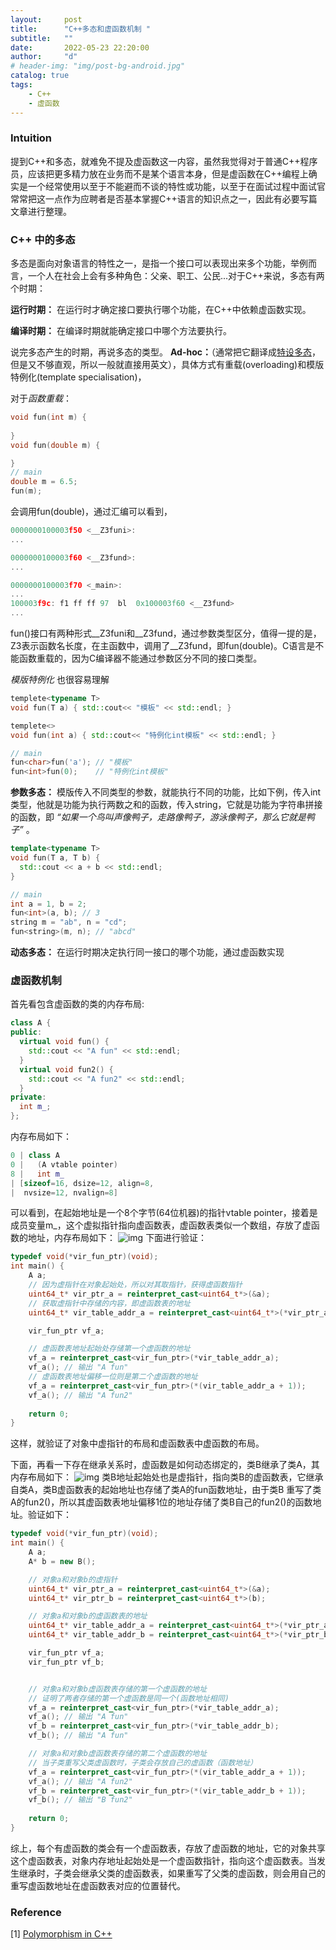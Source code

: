```yaml
---
layout:     post
title:      "C++多态和虚函数机制 "
subtitle:   ""
date:       2022-05-23 22:20:00
author:     "d"
# header-img: "img/post-bg-android.jpg"
catalog: true
tags: 
    - C++
    - 虚函数
---
```


### Intuition

提到C++和多态，就难免不提及虚函数这一内容，虽然我觉得对于普通C++程序员，应该把更多精力放在业务而不是某个语言本身，但是虚函数在C++编程上确实是一个经常使用以至于不能避而不谈的特性或功能，以至于在面试过程中面试官常常把这一点作为应聘者是否基本掌握C++语言的知识点之一，因此有必要写篇文章进行整理。

### C++ 中的多态

多态是面向对象语言的特性之一，是指一个接口可以表现出来多个功能，举例而言，一个人在社会上会有多种角色：父亲、职工、公民...对于C++来说，多态有两个时期：

**运行时期：** 在运行时才确定接口要执行哪个功能，在C++中依赖虚函数实现。

**编译时期：** 在编译时期就能确定接口中哪个方法要执行。

说完多态产生的时期，再说多态的类型。
**Ad-hoc：**（通常把它翻译成[特设多态](https://zh.m.wikipedia.org/zh-hans/%E7%89%B9%E8%AE%BE%E5%A4%9A%E6%80%81)，但是又不够直观，所以一般就直接用英文），具体方式有重载(overloading)和模版特例化(template specialisation)，

对于*函数重载*：

```C++
void fun(int m) {
  
}
void fun(double m) {

}
// main
double m = 6.5;
fun(m);
```
会调用fun(double)，通过汇编可以看到，

```C++
0000000100003f50 <__Z3funi>:
...

0000000100003f60 <__Z3fund>:
...

0000000100003f70 <_main>:
...
100003f9c: f1 ff ff 97 	bl	0x100003f60 <__Z3fund>
...
```
fun()接口有两种形式__Z3funi和__Z3fund，通过参数类型区分，值得一提的是，Z3表示函数名长度，在主函数中，调用了__Z3fund，即fun(double)。C语言是不能函数重载的，因为C编译器不能通过参数区分不同的接口类型。

*模版特例化* 也很容易理解
```C++
templete<typename T>
void fun(T a) { std::cout<< "模板" << std::endl; }

templete<>
void fun(int a) { std::cout<< "特例化int模板" << std::endl; }

// main
fun<char>fun('a'); // "模板" 
fun<int>fun(0);    // "特例化int模板"
```

**参数多态：** 模版传入不同类型的参数，就能执行不同的功能，比如下例，传入int类型，他就是功能为执行两数之和的函数，传入string，它就是功能为字符串拼接的函数，即 *“如果一个鸟叫声像鸭子，走路像鸭子，游泳像鸭子，那么它就是鸭子”* 。
```C++
template<typename T>
void fun(T a, T b) {
  std::cout << a + b << std::endl;
}

// main
int a = 1, b = 2;
fun<int>(a, b); // 3
string m = "ab", n = "cd";
fun<string>(m, n); // "abcd"
```

**动态多态：** 在运行时期决定执行同一接口的哪个功能，通过虚函数实现
### 虚函数机制
首先看包含虚函数的类的内存布局:
```C++
class A {
public:
  virtual void fun() {
    std::cout << "A fun" << std::endl;
  }
  virtual void fun2() {
    std::cout << "A fun2" << std::endl;
  }
private:
  int m_;
};
```
内存布局如下：
```C++
0 | class A
0 |   (A vtable pointer)
8 |   int m_
| [sizeof=16, dsize=12, align=8,
|  nvsize=12, nvalign=8]
```
可以看到，在起始地址是一个8个字节(64位机器)的指针vtable pointer，接着是成员变量m_，这个虚拟指针指向虚函数表，虚函数表类似一个数组，存放了虚函数的地址，内存布局如下：
![img](/allowedpage/img/virtual_fun_1.png)
下面进行验证：
```C++
typedef void(*vir_fun_ptr)(void);
int main() {
    A a;
    // 因为虚指针在对象起始处，所以对其取指针，获得虚函数指针
    uint64_t* vir_ptr_a = reinterpret_cast<uint64_t*>(&a); 
    // 获取虚指针中存储的内容，即虚函数表的地址
    uint64_t* vir_table_addr_a = reinterpret_cast<uint64_t*>(*vir_ptr_a);

    vir_fun_ptr vf_a;

    // 虚函数表地址起始处存储第一个虚函数的地址
    vf_a = reinterpret_cast<vir_fun_ptr>(*vir_table_addr_a);
    vf_a(); // 输出 "A fun"
    // 虚函数表地址偏移一位则是第二个虚函数的地址
    vf_a = reinterpret_cast<vir_fun_ptr>(*(vir_table_addr_a + 1));
    vf_a(); // 输出 "A fun2"
    
    return 0;
}
```
这样，就验证了对象中虚指针的布局和虚函数表中虚函数的布局。

下面，再看一下存在继承关系时，虚函数是如何动态绑定的，类B继承了类A，其内存布局如下：
![img](/allowedpage/img/virtual_fun_2.png)
类B地址起始处也是虚指针，指向类B的虚函数表，它继承自类A，类B虚函数表的起始地址也存储了类A的fun函数地址，由于类B 重写了类A的fun2()，所以其虚函数表地址偏移1位的地址存储了类B自己的fun2()的函数地址。验证如下：
```C++
typedef void(*vir_fun_ptr)(void);
int main() {
    A a;
    A* b = new B();

    // 对象a和对象b的虚指针
    uint64_t* vir_ptr_a = reinterpret_cast<uint64_t*>(&a); 
    uint64_t* vir_ptr_b = reinterpret_cast<uint64_t*>(b); 

    // 对象a和对象b的虚函数表的地址
    uint64_t* vir_table_addr_a = reinterpret_cast<uint64_t*>(*vir_ptr_a);
    uint64_t* vir_table_addr_b = reinterpret_cast<uint64_t*>(*vir_ptr_b);

    vir_fun_ptr vf_a;
    vir_fun_ptr vf_b;


    // 对象a和对象b虚函数表存储的第一个虚函数的地址
    // 证明了两者存储的第一个虚函数是同一个(函数地址相同)
    vf_a = reinterpret_cast<vir_fun_ptr>(*vir_table_addr_a);
    vf_a(); // 输出 "A fun"
    vf_b = reinterpret_cast<vir_fun_ptr>(*vir_table_addr_b);
    vf_b(); // 输出 "A fun"

    // 对象a和对象b虚函数表存储的第二个虚函数的地址
    // 当子类重写父类虚函数时，子类会存放自己的虚函数（函数地址）
    vf_a = reinterpret_cast<vir_fun_ptr>(*(vir_table_addr_a + 1));
    vf_a(); // 输出 "A fun2"
    vf_b = reinterpret_cast<vir_fun_ptr>(*(vir_table_addr_b + 1));
    vf_b(); // 输出 "B fun2"
    
    return 0;
}
```
综上，每个有虚函数的类会有一个虚函数表，存放了虚函数的地址，它的对象共享这个虚函数表，对象内存地址起始处是一个虚函数指针，指向这个虚函数表。当发生继承时，子类会继承父类的虚函数表，如果重写了父类的虚函数，则会用自己的重写虚函数地址在虚函数表对应的位置替代。

### Reference
[1] [Polymorphism in C++](https://www.geeksforgeeks.org/polymorphism-in-c/)
